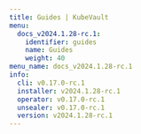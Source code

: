 ```yaml
---
title: Guides | KubeVault
menu:
  docs_v2024.1.28-rc.1:
    identifier: guides
    name: Guides
    weight: 40
menu_name: docs_v2024.1.28-rc.1
info:
  cli: v0.17.0-rc.1
  installer: v2024.1.28-rc.1
  operator: v0.17.0-rc.1
  unsealer: v0.17.0-rc.1
  version: v2024.1.28-rc.1
---
```


